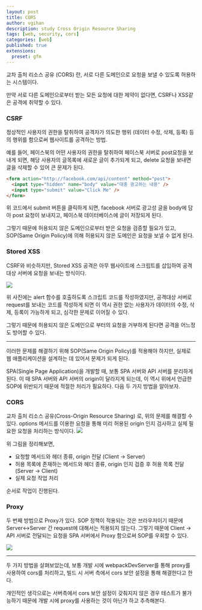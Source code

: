 ```yaml
---
layout: post
title: CORS
author: vgihan
description: study Cross Origin Resource Sharing
tags: [web, security, cors]
categories: [web]
published: true
extensions:
  preset: gfm
---
```


교차 출처 리소스 공유 (CORS) 란, 서로 다른 도메인으로 요청을 보낼 수 있도록 허용하는 시스템이다.

만약 서로 다른 도메인으로부터 받는 모든 요청에 대한 제약이 없다면, CSRF나 XSS같은 공격에 취약할 수 있다.

### CSRF

정상적인 사용자의 권한을 탈취하여 공격자가 의도한 행위 (데이터 수정, 삭제, 등록) 등의 행위를 함으로써 웹사이트를 공격하는 방법.

예를 들어, 페이스북의 어떤 사용자의 권한을 탈취하여 페이스북 서버로 post요청을 보내게 되면, 해당 사용자의 글목록에 새로운 글이 추가되게 되고, delete 요청을 보내면 글을 삭제할 수 있어 큰 문제가 된다.

```html
<form action="http://facebook.com/api/content" method="post">
  <input type="hidden" name="body" value="대충 광고하는 내용" />
  <input type="submit" value="Click Me" />
</form>
```

위 코드에서 submit 버튼을 클릭하게 되면, facebook 서버로 광고성 글을 body에 담아 post 요청이 보내지고, 페이스북 데이터베이스에 글이 저장되게 된다.

그렇기 때문에 허용되지 않은 도메인으로부터 받은 요청을 검증할 필요가 있고, SOP(Same Origin Policy)에 의해 허용되지 않은 도메인은 요청을 보낼 수 없게 된다.

### Stored XSS

CSRF와 비슷하지만, Stored XSS 공격은 아무 웹사이트에 스크립트를 삽입하여 공격대상 서버에 요청을 보내는 방식이다.

![](https://images.velog.io/images/vgihan/post/d695078a-d291-4477-afe9-3a1b314d65e9/xss_example.PNG)

위 사진에는 alert 함수를 호출하도록 스크립트 코드를 작성하였지만, 공격대상 서버로 request를 보내는 코드를 작성하게 되면 이 역시 권한 없는 사용자가 데이터의 수정, 삭제, 등록이 가능하게 되고, 심각한 문제로 이어질 수 있다.

그렇기 때문에 허용되지 않은 도메인으로 부터의 요청을 거부하게 된다면 공격을 어느정도 방어할 수 있다.

---

이러한 문제를 해결하기 위해 SOP(Same Origin Policy)를 적용해야 하지만, 실제로 웹 애플리케이션을 설계하는 데 있어서 문제가 되게 된다.

SPA(Single Page Application)을 개발할 때, 보통 SPA 서버와 API 서버를 분리하게 된다. 이 때 SPA 서버와 API 서버의 origin이 달라지게 되는데, 이 역시 위에서 언급한 SOP에 위반되기 때문에 적절한 처리가 필요하다. 다음 두 가지 방법을 알아보자.

### CORS

교차 출처 리소스 공유(Cross-Origin Resource Sharing) 로, 위의 문제를 해결할 수 있다. options 메서드를 이용한 요청을 통해 미리 허용된 origin 인지 검사하고 실제 필요한 요청을 처리하는 방식이다.
![](https://images.velog.io/images/vgihan/post/bea6d24b-db2b-43ef-97f8-052f263e1df3/image.png)

위 그림을 정리해보면,

- 요청할 메서드와 헤더 종류, origin 전달 (Client -> Server)
- 허용 목록에 존재하는 메서드와 헤더 종류, origin 인지 검증 후 허용 목록 전달 (Server -> Client)
- 실제 요청 작업 처리

순서로 작업이 진행된다.

### Proxy

두 번째 방법으로 Proxy가 있다. SOP 정책이 적용되는 것은 브라우저이기 때문에 Server<->Server 간 request에 대해서는 적용되지 않는다. 그렇기 때문에 Client -> API 서버로 전달되는 요청을 SPA 서버에서 Proxy 함으로써 SOP를 우회할 수 있다.

![](https://images.velog.io/images/vgihan/post/00d18e0b-9a08-4af8-afef-3be048cc505b/image.png)

---

두 가지 방법을 살펴보았는데, 보통 개발 시에 webpackDevServer를 통해 proxy를 사용하여 cors를 처리하고, 빌드 시 서버 측에서 cors 보안 설정을 통해 해결한다고 한다.

개인적인 생각으로는 서버측에서 cors 보안 설정이 갖춰지지 않은 경우 테스트가 불가능하기 때문에 개발 시에 proxy를 사용하는 것이 아닌가 하고 추측해본다.
